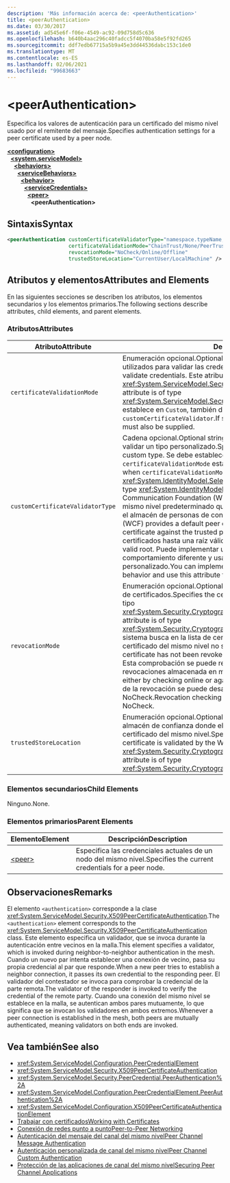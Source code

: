 ```yaml
---
description: 'Más información acerca de: <peerAuthentication>'
title: <peerAuthentication>
ms.date: 03/30/2017
ms.assetid: ad545e6f-f06e-4549-ac92-09d758d5c636
ms.openlocfilehash: b640b4aac296c40fadcc5f4070ba58e5f92fd265
ms.sourcegitcommit: ddf7edb67715a5b9a45e3dd44536dabc153c1de0
ms.translationtype: MT
ms.contentlocale: es-ES
ms.lasthandoff: 02/06/2021
ms.locfileid: "99683663"
---
```

# \<peerAuthentication>

<span data-ttu-id="50d58-102">Especifica los valores de autenticación para un certificado del mismo nivel usado por el remitente del mensaje.</span><span class="sxs-lookup"><span data-stu-id="50d58-102">Specifies authentication settings for a peer certificate used by a peer node.</span></span>  
  
[**\<configuration>**](../configuration-element.md)\
&nbsp;&nbsp;[**\<system.serviceModel>**](system-servicemodel.md)\
&nbsp;&nbsp;&nbsp;&nbsp;[**\<behaviors>**](behaviors.md)\
&nbsp;&nbsp;&nbsp;&nbsp;&nbsp;&nbsp;[**\<serviceBehaviors>**](servicebehaviors.md)\
&nbsp;&nbsp;&nbsp;&nbsp;&nbsp;&nbsp;&nbsp;&nbsp;[**\<behavior>**](behavior-of-servicebehaviors.md)\
&nbsp;&nbsp;&nbsp;&nbsp;&nbsp;&nbsp;&nbsp;&nbsp;&nbsp;&nbsp;[**\<serviceCredentials>**](servicecredentials.md)\
&nbsp;&nbsp;&nbsp;&nbsp;&nbsp;&nbsp;&nbsp;&nbsp;&nbsp;&nbsp;&nbsp;&nbsp;[**\<peer>**](peer-of-servicecredentials.md)\
&nbsp;&nbsp;&nbsp;&nbsp;&nbsp;&nbsp;&nbsp;&nbsp;&nbsp;&nbsp;&nbsp;&nbsp;&nbsp;&nbsp;**\<peerAuthentication>**  
  
## <a name="syntax"></a><span data-ttu-id="50d58-103">Sintaxis</span><span class="sxs-lookup"><span data-stu-id="50d58-103">Syntax</span></span>  
  
```xml  
<peerAuthentication customCertificateValidatorType="namespace.typeName, [,AssemblyName] [,Version=version number] [,Culture=culture] [,PublicKeyToken=token]"
                    certificateValidationMode="ChainTrust/None/PeerTrust/PeerOrChainTrust/Custom"
                    revocationMode="NoCheck/Online/Offline"
                    trustedStoreLocation="CurrentUser/LocalMachine" />
```  
  
## <a name="attributes-and-elements"></a><span data-ttu-id="50d58-104">Atributos y elementos</span><span class="sxs-lookup"><span data-stu-id="50d58-104">Attributes and Elements</span></span>  

 <span data-ttu-id="50d58-105">En las siguientes secciones se describen los atributos, los elementos secundarios y los elementos primarios.</span><span class="sxs-lookup"><span data-stu-id="50d58-105">The following sections describe attributes, child elements, and parent elements.</span></span>  
  
### <a name="attributes"></a><span data-ttu-id="50d58-106">Atributos</span><span class="sxs-lookup"><span data-stu-id="50d58-106">Attributes</span></span>  
  
|<span data-ttu-id="50d58-107">Atributo</span><span class="sxs-lookup"><span data-stu-id="50d58-107">Attribute</span></span>|<span data-ttu-id="50d58-108">Descripción</span><span class="sxs-lookup"><span data-stu-id="50d58-108">Description</span></span>|  
|---------------|-----------------|  
|`certificateValidationMode`|<span data-ttu-id="50d58-109">Enumeración opcional.</span><span class="sxs-lookup"><span data-stu-id="50d58-109">Optional enumeration.</span></span> <span data-ttu-id="50d58-110">Especifica uno de los tres modos utilizados para validar las credenciales.</span><span class="sxs-lookup"><span data-stu-id="50d58-110">Specifies one of three modes used to validate credentials.</span></span> <span data-ttu-id="50d58-111">Este atributo es del tipo <xref:System.ServiceModel.Security.X509CertificateValidationMode>.</span><span class="sxs-lookup"><span data-stu-id="50d58-111">This attribute is of type <xref:System.ServiceModel.Security.X509CertificateValidationMode>.</span></span> <span data-ttu-id="50d58-112">Si se establece en `Custom`, también debe proporcionarse un `customCertificateValidator`.</span><span class="sxs-lookup"><span data-stu-id="50d58-112">If set to `Custom`, then a `customCertificateValidator` must also be supplied.</span></span>|  
|`customCertificateValidatorType`|<span data-ttu-id="50d58-113">Cadena opcional.</span><span class="sxs-lookup"><span data-stu-id="50d58-113">Optional string.</span></span> <span data-ttu-id="50d58-114">Especifica un tipo y ensamblado utilizados para validar un tipo personalizado.</span><span class="sxs-lookup"><span data-stu-id="50d58-114">Specifies a type and assembly used to validate a custom type.</span></span> <span data-ttu-id="50d58-115">Se debe establecer este atributo cuando `certificateValidationMode` está establecido en `Custom`.</span><span class="sxs-lookup"><span data-stu-id="50d58-115">This attribute must be set when `certificateValidationMode` is set to `Custom`.</span></span> <span data-ttu-id="50d58-116">Este atributo es del tipo <xref:System.IdentityModel.Selectors.X509CertificateValidator>.</span><span class="sxs-lookup"><span data-stu-id="50d58-116">This attribute is of type <xref:System.IdentityModel.Selectors.X509CertificateValidator>.</span></span> <span data-ttu-id="50d58-117">Windows Communication Foundation (WCF) proporciona un validador de certificado del mismo nivel predeterminado que comprueba el certificado del mismo nivel con el almacén de personas de confianza.</span><span class="sxs-lookup"><span data-stu-id="50d58-117">Windows Communication Foundation (WCF) provides a default peer certificate validator that verifies the peer certificate against the trusted people store.</span></span> <span data-ttu-id="50d58-118">También comprueba las cadenas de certificados hasta una raíz válida.</span><span class="sxs-lookup"><span data-stu-id="50d58-118">It also verifies that the certificate chains up to a valid root.</span></span> <span data-ttu-id="50d58-119">Puede implementar un validador personalizado para especificar un comportamiento diferente y usar este atributo para señalar al validador personalizado.</span><span class="sxs-lookup"><span data-stu-id="50d58-119">You can implement a custom validator to specify a different behavior and use this attribute to point to the custom validator.</span></span>|  
|`revocationMode`|<span data-ttu-id="50d58-120">Enumeración opcional.</span><span class="sxs-lookup"><span data-stu-id="50d58-120">Optional enumeration.</span></span> <span data-ttu-id="50d58-121">Especifica el modo de revocación de certificados.</span><span class="sxs-lookup"><span data-stu-id="50d58-121">Specifies the certificate revocation mode.</span></span> <span data-ttu-id="50d58-122">Este atributo es del tipo <xref:System.Security.Cryptography.X509Certificates.X509RevocationMode>.</span><span class="sxs-lookup"><span data-stu-id="50d58-122">This attribute is of type <xref:System.Security.Cryptography.X509Certificates.X509RevocationMode>.</span></span> <span data-ttu-id="50d58-123">El sistema busca en la lista de certificados revocados y comprueba que el certificado del mismo nivel no se ha revocado.</span><span class="sxs-lookup"><span data-stu-id="50d58-123">The system verifies that the peer certificate has not been revoked by looking it up in the revoked certificate list.</span></span> <span data-ttu-id="50d58-124">Esta comprobación se puede realizar tanto en línea como con una lista de revocaciones almacenada en memoria caché.</span><span class="sxs-lookup"><span data-stu-id="50d58-124">This check can be performed either by checking online or against a cached revocation list.</span></span> <span data-ttu-id="50d58-125">La comprobación de la revocación se puede desactivar estableciendo esta atributo en NoCheck.</span><span class="sxs-lookup"><span data-stu-id="50d58-125">Revocation checking can be turned off by setting this attribute to NoCheck.</span></span>|  
|`trustedStoreLocation`|<span data-ttu-id="50d58-126">Enumeración opcional.</span><span class="sxs-lookup"><span data-stu-id="50d58-126">Optional enumeration.</span></span> <span data-ttu-id="50d58-127">Especifica la ubicación del almacén de confianza donde el sistema de seguridad de WCF valida el certificado del mismo nivel.</span><span class="sxs-lookup"><span data-stu-id="50d58-127">Specifies the trusted store location where the peer certificate is validated by the WCF security system.</span></span> <span data-ttu-id="50d58-128">Este atributo es del tipo <xref:System.Security.Cryptography.X509Certificates.StoreLocation>.</span><span class="sxs-lookup"><span data-stu-id="50d58-128">This attribute is of type <xref:System.Security.Cryptography.X509Certificates.StoreLocation>.</span></span>|  
  
### <a name="child-elements"></a><span data-ttu-id="50d58-129">Elementos secundarios</span><span class="sxs-lookup"><span data-stu-id="50d58-129">Child Elements</span></span>  

 <span data-ttu-id="50d58-130">Ninguno.</span><span class="sxs-lookup"><span data-stu-id="50d58-130">None.</span></span>  
  
### <a name="parent-elements"></a><span data-ttu-id="50d58-131">Elementos primarios</span><span class="sxs-lookup"><span data-stu-id="50d58-131">Parent Elements</span></span>  
  
|<span data-ttu-id="50d58-132">Elemento</span><span class="sxs-lookup"><span data-stu-id="50d58-132">Element</span></span>|<span data-ttu-id="50d58-133">Descripción</span><span class="sxs-lookup"><span data-stu-id="50d58-133">Description</span></span>|  
|-------------|-----------------|  
|[\<peer>](peer-of-servicecredentials.md)|<span data-ttu-id="50d58-134">Especifica las credenciales actuales de un nodo del mismo nivel.</span><span class="sxs-lookup"><span data-stu-id="50d58-134">Specifies the current credentials for a peer node.</span></span>|  
  
## <a name="remarks"></a><span data-ttu-id="50d58-135">Observaciones</span><span class="sxs-lookup"><span data-stu-id="50d58-135">Remarks</span></span>  

 <span data-ttu-id="50d58-136">El elemento `<authentication>` corresponde a la clase <xref:System.ServiceModel.Security.X509PeerCertificateAuthentication>.</span><span class="sxs-lookup"><span data-stu-id="50d58-136">The `<authentication>` element corresponds to the <xref:System.ServiceModel.Security.X509PeerCertificateAuthentication> class.</span></span> <span data-ttu-id="50d58-137">Este elemento especifica un validador, que se invoca durante la autenticación entre vecinos en la malla.</span><span class="sxs-lookup"><span data-stu-id="50d58-137">This element specifies a validator, which is invoked during neighbor-to-neighbor authentication in the mesh.</span></span> <span data-ttu-id="50d58-138">Cuando un nuevo par intenta establecer una conexión de vecino, pasa su propia credencial al par que responde.</span><span class="sxs-lookup"><span data-stu-id="50d58-138">When a new peer tries to establish a neighbor connection, it passes its own credential to the responding peer.</span></span> <span data-ttu-id="50d58-139">El validador del contestador se invoca para comprobar la credencial de la parte remota.</span><span class="sxs-lookup"><span data-stu-id="50d58-139">The validator of the responder is invoked to verify the credential of the remote party.</span></span> <span data-ttu-id="50d58-140">Cuando una conexión del mismo nivel se establece en la malla, se autentican ambos pares mutuamente, lo que significa que se invocan los validadores en ambos extremos.</span><span class="sxs-lookup"><span data-stu-id="50d58-140">Whenever a peer connection is established in the mesh, both peers are mutually authenticated, meaning validators on both ends are invoked.</span></span>  
  
## <a name="see-also"></a><span data-ttu-id="50d58-141">Vea también</span><span class="sxs-lookup"><span data-stu-id="50d58-141">See also</span></span>

- <xref:System.ServiceModel.Configuration.PeerCredentialElement>
- <xref:System.ServiceModel.Security.X509PeerCertificateAuthentication>
- <xref:System.ServiceModel.Security.PeerCredential.PeerAuthentication%2A>
- <xref:System.ServiceModel.Configuration.PeerCredentialElement.PeerAuthentication%2A>
- <xref:System.ServiceModel.Configuration.X509PeerCertificateAuthenticationElement>
- [<span data-ttu-id="50d58-142">Trabajar con certificados</span><span class="sxs-lookup"><span data-stu-id="50d58-142">Working with Certificates</span></span>](../../../wcf/feature-details/working-with-certificates.md)
- [<span data-ttu-id="50d58-143">Conexión de redes punto a punto</span><span class="sxs-lookup"><span data-stu-id="50d58-143">Peer-to-Peer Networking</span></span>](../../../wcf/feature-details/peer-to-peer-networking.md)
- <span data-ttu-id="50d58-144">[Autenticación del mensaje del canal del mismo nivel](/previous-versions/dotnet/netframework-3.5/aa967730(v=vs.90))</span><span class="sxs-lookup"><span data-stu-id="50d58-144">[Peer Channel Message Authentication](/previous-versions/dotnet/netframework-3.5/aa967730(v=vs.90))</span></span>
- <span data-ttu-id="50d58-145">[Autenticación personalizada de canal del mismo nivel](/previous-versions/dotnet/netframework-3.5/ms751447(v=vs.90))</span><span class="sxs-lookup"><span data-stu-id="50d58-145">[Peer Channel Custom Authentication](/previous-versions/dotnet/netframework-3.5/ms751447(v=vs.90))</span></span>
- [<span data-ttu-id="50d58-146">Protección de las aplicaciones de canal del mismo nivel</span><span class="sxs-lookup"><span data-stu-id="50d58-146">Securing Peer Channel Applications</span></span>](../../../wcf/feature-details/securing-peer-channel-applications.md)
